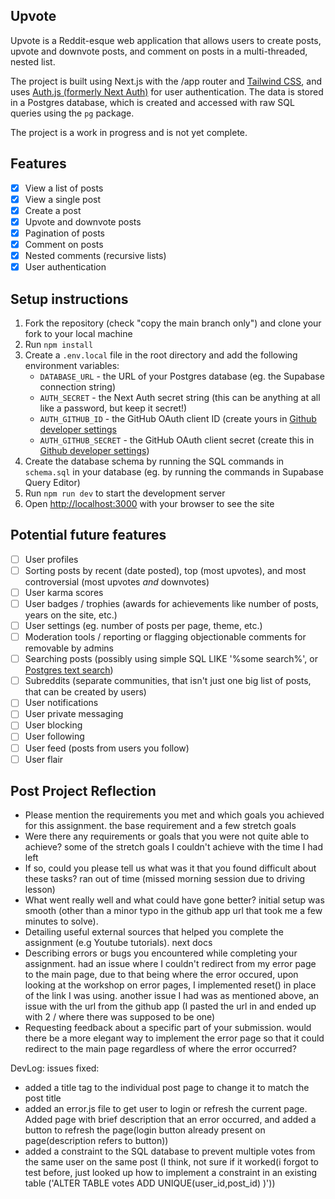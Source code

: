 ## Upvote

Upvote is a Reddit-esque web application that allows users to create posts, upvote and downvote posts, and comment on posts in a multi-threaded, nested list.

The project is built using Next.js with the /app router and [Tailwind CSS](https://tailwindcss.com/), and uses [Auth.js (formerly Next Auth)](https://authjs.dev/) for user authentication. The data is stored in a Postgres database, which is created and accessed with raw SQL queries using the `pg` package.

The project is a work in progress and is not yet complete.

## Features

- [x] View a list of posts
- [x] View a single post
- [x] Create a post
- [x] Upvote and downvote posts
- [x] Pagination of posts
- [x] Comment on posts
- [x] Nested comments (recursive lists)
- [x] User authentication

## Setup instructions

1. Fork the repository (check "copy the main branch only") and clone your fork to your local machine
2. Run `npm install`
3. Create a `.env.local` file in the root directory and add the following environment variables:
   - `DATABASE_URL` - the URL of your Postgres database (eg. the Supabase connection string)
   - `AUTH_SECRET` - the Next Auth secret string (this can be anything at all like a password, but keep it secret!)
   - `AUTH_GITHUB_ID` - the GitHub OAuth client ID (create yours in [Github developer settings](https://github.com/settings/developers)
   - `AUTH_GITHUB_SECRET` - the GitHub OAuth client secret (create this in [Github developer settings](https://github.com/settings/developers))
4. Create the database schema by running the SQL commands in `schema.sql` in your database (eg. by running the commands in Supabase Query Editor)
5. Run `npm run dev` to start the development server
6. Open [http://localhost:3000](http://localhost:3000) with your browser to see the site

## Potential future features

- [ ] User profiles
- [ ] Sorting posts by recent (date posted), top (most upvotes), and most controversial (most upvotes _and_ downvotes)
- [ ] User karma scores
- [ ] User badges / trophies (awards for achievements like number of posts, years on the site, etc.)
- [ ] User settings (eg. number of posts per page, theme, etc.)
- [ ] Moderation tools / reporting or flagging objectionable comments for removable by admins
- [ ] Searching posts (possibly using simple SQL LIKE '%some search%', or [Postgres text search](https://www.crunchydata.com/blog/postgres-full-text-search-a-search-engine-in-a-database))
- [ ] Subreddits (separate communities, that isn't just one big list of posts, that can be created by users)
- [ ] User notifications
- [ ] User private messaging
- [ ] User blocking
- [ ] User following
- [ ] User feed (posts from users you follow)
- [ ] User flair

## Post Project Reflection

- Please mention the requirements you met and which goals you achieved for this assignment.
  the base requirement and a few stretch goals
- Were there any requirements or goals that you were not quite able to achieve?
  some of the stretch goals I couldn't achieve with the time I had left
- If so, could you please tell us what was it that you found difficult about these tasks?
  ran out of time (missed morning session due to driving lesson)
- What went really well and what could have gone better?
  initial setup was smooth (other than a minor typo in the github app url that took me a few minutes to solve).
- Detailing useful external sources that helped you complete the assignment (e.g Youtube tutorials).
  next docs
- Describing errors or bugs you encountered while completing your assignment.
  had an issue where I couldn't redirect from my error page to the main page, due to that being where the error occured, upon looking at the workshop on error pages, I implemented reset() in place of the link I was using. another issue I had was as mentioned above, an issue with the url from the github app (I pasted the url in and ended up with 2 / where there was supposed to be one)
- Requesting feedback about a specific part of your submission.
  would there be a more elegant way to implement the error page so that it could redirect to the main page regardless of where the error occurred?

DevLog:
issues fixed:

- added a title tag to the individual post page to change it to match the post title <title>{post.title}</title>
- added an error.js file to get user to login or refresh the current page. Added page with brief description that an error occurred, and added a button to refresh the page(login button already present on page(description refers to button))
- added a constraint to the SQL database to prevent multiple votes from the same user on the same post (I think, not sure if it worked(i forgot to test before, just looked up how to implement a constraint in an existing table ('ALTER TABLE votes
  ADD UNIQUE(user_id,post_id) )'))
